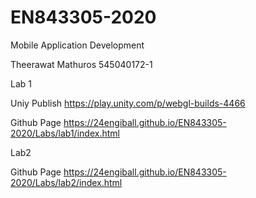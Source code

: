 # EN843305-2020

Mobile Application Development

Theerawat Mathuros  545040172-1

Lab 1

Uniy Publish 
    https://play.unity.com/p/webgl-builds-4466

Github Page
    https://24engiball.github.io/EN843305-2020/Labs/lab1/index.html


Lab2 

Github Page
    https://24engiball.github.io/EN843305-2020/Labs/lab2/index.html
